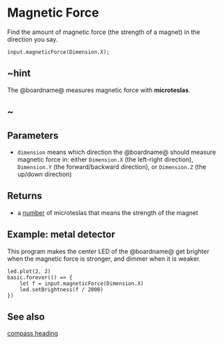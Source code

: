 # Magnetic Force

Find the amount of magnetic force (the strength of a magnet) in the direction you say.

```sig
input.magneticForce(Dimension.X);
```

## ~hint

The @boardname@ measures magnetic force with **microteslas**.

## ~

## Parameters

* `dimension` means which direction the @boardname@ should measure magnetic force in: either `Dimension.X` (the left-right direction), `Dimension.Y` (the forward/backward direction), or `Dimension.Z` (the up/down direction)

## Returns

* a [number](/types/number) of microteslas that means the strength of the magnet

## Example: metal detector

This program makes the center LED of the @boardname@ get brighter when the magnetic force is stronger, and dimmer when it is weaker.

```blocks
led.plot(2, 2)
basic.forever(() => {
    let f = input.magneticForce(Dimension.X)
    led.setBrightness(f / 2000)
})
```

## See also

[compass heading](/reference/input/compass-heading)